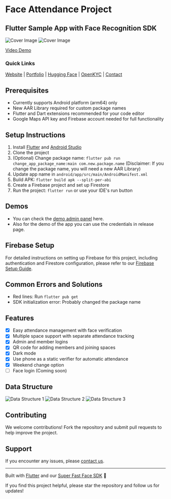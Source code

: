 # Face Attendance Project

## Flutter Sample App with Face Recognition SDK

![Cover Image](docs/github_cover.png)
![Cover Image](docs/Screenshots.png)

[Video Demo](https://user-images.githubusercontent.com/91896009/164498733-955df7c1-71d6-42e4-8cdc-7e6b7e30e460.mp4)

### Quick Links
[Website](https://www.faceonlive.com/) | [Portfolio](https://portfolio.faceonlive.com) | [Hugging Face](https://www.huggingface.co/FaceOnLive) | [OpenKYC](https://github.com/FaceOnLive/OpenKYC) | [Contact](mailto:contact@faceonlive.com)

## Prerequisites
- Currently supports Android platform (arm64) only
- New AAR Library required for custom package names
- Flutter and Dart extensions recommended for your code editor
- Google Maps API key and Firebase account needed for full functionality

## Setup Instructions
1. Install [Flutter](https://docs.flutter.dev/get-started/install) and [Android Studio](https://developer.android.com/studio)
2. Clone the project
3. (Optional) Change package name: `flutter pub run change_app_package_name:main com.new.package.name` (Disclaimer: If you change the package name, you will need a new AAR Library)
4. Update app name in `android/app/src/main/AndroidManifest.xml`
5. Build APK: `flutter build apk --split-per-abi`
6. Create a Firebase project and set up Firestore
7. Run the project: `flutter run` or use your IDE's run button

## Demos
- You can check the [demo admin panel](https://face-attendance-dcec9.web.app/) here.
- Also for the demo of the app you can use the credentials in release page.

## Firebase Setup
For detailed instructions on setting up Firebase for this project, including authentication and Firestore configuration, please refer to our [Firebase Setup Guide](FIREBASE_SETUP.md).

## Common Errors and Solutions
- Red lines: Run `flutter pub get`
- SDK initialization error: Probably changed the package name

## Features
- [x] Easy attendance management with face verification
- [x] Multiple space support with separate attendance tracking
- [x] Admin and member logins
- [x] QR code for adding members and joining spaces
- [x] Dark mode
- [x] Use phone as a static verifier for automatic attendance
- [x] Weekend change option
- [ ] Face login (Coming soon)

## Data Structure
![Data Structure 1](docs/database_visualization/face_attendance_data_1.png)
![Data Structure 2](docs/database_visualization/face_attendance_data_2.png)
![Data Structure 3](docs/database_visualization/face_attendance_data_3.png)

## Contributing
We welcome contributions! Fork the repository and submit pull requests to help improve the project.

## Support
If you encounter any issues, please [contact us](http://faceonlive.com).

---

Built with [Flutter](https://docs.flutter.dev/get-started/install) and our [Super Fast Face SDK](https://faceonlive.com) 🚀

If you find this project helpful, please star the repository and follow us for updates!
